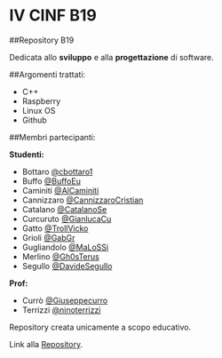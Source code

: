 IV CINF B19
=======

##Repository B19

Dedicata allo **sviluppo** e alla **progettazione** di software.

##Argomenti trattati:

  * C++
  * Raspberry
  * Linux OS
  * Github

##Membri partecipanti:

**Studenti:**
  * Bottaro		[@cbottaro1](https://github.com/cbottaro1)
  * Buffo		[@BuffoEu](https://github.com/BuffoEu)
  * Caminiti	[@AlCaminiti](https://github.com/AlCaminiti)
  * Cannizzaro	[@CannizzaroCristian](https://github.com/CannizzaroCristian)
  * Catalano	[@CatalanoSe](https://github.com/CatalanoSe)
  * Curcuruto	[@GianlucaCu](https://github.com/GianlucaCu)
  * Gatto		[@TrollVicko](https://github.com/TrollVicko)
  * Grioli		[@GabGr](https://github.com/GabGr)
  * Gugliandolo	[@MaLoSSi](https://github.com/MaLoSSi)
  * Merlino		[@Gh0sTerus](https://github.com/Gh0sTerus)
  * Segullo		[@DavideSegullo](https://github.com/DavideSegullo)

**Prof:**
  * Currò		[@Giuseppecurro](https://github.com/Giuseppecurro)
  * Terrizzi	[@ninoterrizzi](https://github.com/ninoterrizzi)

Repository creata unicamente a scopo educativo.

Link alla [Repository](https://github.com/4CInformatica/B19/).
